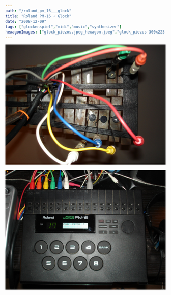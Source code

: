 ```yaml
---
path: "/roland_pm_16___glock"
title: "Roland PM-16 + Glock"
date: "2008-12-09"
tags: ["glockenspiel","midi","music","synthesizer"]
hexagonImages: ["glock_piezos.jpeg_hexagon.jpeg","glock_piezos-300x225.jpg_hexagon.jpeg","pm-16-300x225.jpg_hexagon.jpeg","glock_piezos.jpg_hexagon.jpeg","pm-16.jpg_hexagon.jpeg"]
---
```


[![](glock_piezos.jpg "glock_piezos")](glock_piezos.jpg) 

[![](pm-16.jpg "pm-16")](pm-16.jpg) 

